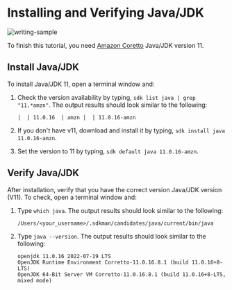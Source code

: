 # Installing and Verifying Java/JDK

![writing-sample](https://img.shields.io/badge/status-writing%20sample-brightgreen)

To finish this tutorial, you need [Amazon Coretto](https://aws.amazon.com/corretto/?filtered-posts.sort-by=item.additionalFields.createdDate&filtered-posts.sort-order=desc) Java/JDK version 11.

## Install Java/JDK

To install Java/JDK 11, open a terminal window and:

1. Check the version availability by typing, `sdk list java | grep "11.*amzn"`. The output results should look similar to the following:
    
    ```terminal
    |  | 11.0.16  | amzn |  | 11.0.16-amzn
    ```

1. If you don't have v11, download and install it by typing, `sdk install java 11.0.16-amzn`.

1. Set the version to 11 by typing, `sdk default java 11.0.16-amzn`.

## Verify Java/JDK

After installation, verify that you have the correct version Java/JDK version (V11). To check, open a terminal window and:

1. Type `which java`. The output results should look similar to the following:

    ```terminal
    /Users/<your_username>/.sdkman/candidates/java/current/bin/java
    ```

1. Type `java --version`. The output results should look similar to the following:

    ```terminal
    openjdk 11.0.16 2022-07-19 LTS
    OpenJDK Runtime Environment Corretto-11.0.16.8.1 (build 11.0.16+8-LTS)
    OpenJDK 64-Bit Server VM Corretto-11.0.16.8.1 (build 11.0.16+8-LTS, mixed mode)
    ```
